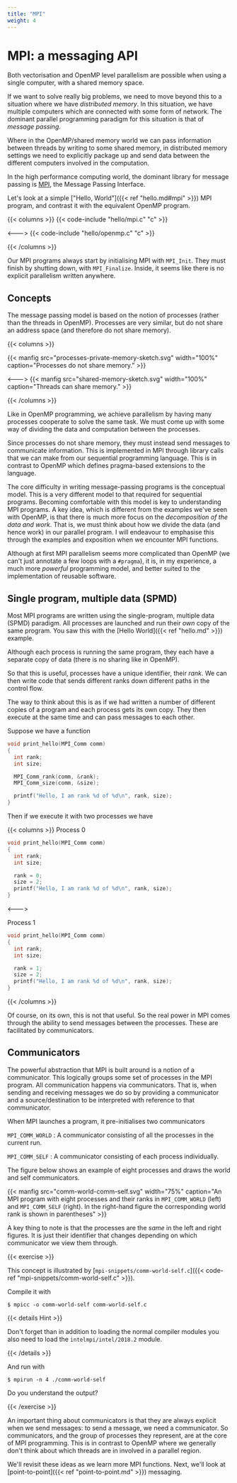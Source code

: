 ```yaml
---
title: "MPI"
weight: 4
---
```


# MPI: a messaging API

Both vectorisation and OpenMP level parallelism are possible when
using a single computer, with a shared memory space.

If we want to solve really big problems, we need to move beyond this
to a situation where we have _distributed memory_. In this situation,
we have multiple computers which are connected with some form of
network. The dominant parallel programming paradigm for this situation
is that of _message passing_.

Where in the OpenMP/shared memory world we can pass information
between threads by writing to some shared memory, in distributed
memory settings we need to explicitly package up and send data between
the different computers involved in the computation.

In the high performance computing world, the dominant library for
message passing is [MPI](https://www.mpi-forum.org/), the Message
Passing Interface.

Let's look at a simple ["Hello, World"]({{< ref "hello.md#mpi" >}})
MPI program, and contrast it with the equivalent OpenMP program.

{{< columns >}}
{{< code-include "hello/mpi.c" "c" >}}

<--->
{{< code-include "hello/openmp.c" "c" >}}

{{< /columns >}}

Our MPI programs always start by initialising MPI with `MPI_Init`.
They must finish by shutting down, with `MPI_Finalize`. Inside, it
seems like there is no explicit parallelism written anywhere.

## Concepts

The message passing model is based on the notion of processes (rather
than the threads in OpenMP). Processes are very similar, but do not
share an address space (and therefore do not share memory).

{{< columns >}}

{{< manfig
    src="processes-private-memory-sketch.svg"
    width="100%"
    caption="Processes do not share memory." >}}

<--->
{{< manfig
    src="shared-memory-sketch.svg"
    width="100%"
    caption="Threads can share memory." >}}

{{< /columns >}}

Like in OpenMP programming, we achieve parallelism by having many
processes cooperate to solve the same task. We must come up with some
way of dividing the data and computation between the processes.

Since processes do not share memory, they must instead send messages
to communicate information. This is implemented in MPI through library
calls that we can make from our sequential programming language.
This is in contrast to OpenMP which defines pragma-based extensions to
the language.

The core difficulty in writing message-passing programs is the
conceptual model. This is a very different model to that required for
sequential programs. Becoming comfortable with this model is key to
understanding MPI programs. A key idea, which is different from the
examples we've seen with OpenMP, is that there is much more focus on
the _decomposition of the data and work_. That is, we must think about
how we divide the data (and hence work) in our parallel program. I
will endeavour to emphasise this through the examples and exposition
when we encounter MPI functions.

Although at first MPI parallelism seems more complicated than OpenMP
(we can't just annotate a few loops with a `#pragma`), it is, in my
experience, a much more _powerful_ programming model, and better
suited to the implementation of reusable software.

## Single program, multiple data (SPMD)

Most MPI programs are written using the single-program, multiple data
(SPMD) paradigm. All processes are launched and run their _own_ copy
of the same program. You saw this with the [Hello World]({{< ref
"hello.md" >}}) example.

Although each process is running the same program, they each have a
separate copy of data (there is no sharing like in OpenMP).

So that this is useful, processes have a unique identifier, their
_rank_. We can then write code that sends different ranks down
different paths in the control flow.

The way to think about this is as if we had written a number of
different copies of a program and each process gets its own copy. They
then execute at the same time and can pass messages to each other.

Suppose we have a function

```c
void print_hello(MPI_Comm comm)
{
  int rank;
  int size;

  MPI_Comm_rank(comm, &rank);
  MPI_Comm_size(comm, &size);

  printf("Hello, I am rank %d of %d\n", rank, size);
}
```

Then if we execute it with two processes we have

{{< columns >}}
Process 0

```c
void print_hello(MPI_Comm comm)
{
  int rank;
  int size;

  rank = 0;
  size = 2;
  printf("Hello, I am rank %d of %d\n", rank, size);
}
```
<--->

Process 1
```c
void print_hello(MPI_Comm comm)
{
  int rank;
  int size;

  rank = 1;
  size = 2;
  printf("Hello, I am rank %d of %d\n", rank, size);
}
```

{{< /columns >}}

Of course, on its own, this is not that useful. So the real power in
MPI comes through the ability to send messages between the processes.
These are facilitated by communicators.

## Communicators

The powerful abstraction that MPI is built around is a notion of a
communicator. This logically groups some set of processes in the MPI
program. All communication happens via communicators. That is, when
sending and receiving messages we do so by providing a
communicator and a source/destination to be interpreted with reference
to that communicator.

When MPI launches a program, it pre-initialises two communicators

`MPI_COMM_WORLD`
: A communicator consisting of all the processes in the current run.

`MPI_COMM_SELF`
: A communicator consisting of each process individually.

The figure below shows an example of eight processes and draws the
world and self communicators.

{{< manfig
    src="comm-world-comm-self.svg"
    width="75%"
    caption="An MPI program with eight processes and their ranks in `MPI_COMM_WORLD` (left) and `MPI_COMM_SELF` (right). In the right-hand figure the corresponding world rank is shown in parentheses" >}}

A key thing to note is that the processes are the _same_ in the left
and right figures. It is just their identifier that changes depending
on which communicator we view them through.

{{< exercise >}}

This concept is illustrated by [`mpi-snippets/comm-world-self.c`]({{<
code-ref "mpi-snippets/comm-world-self.c" >}}).

Compile it with

```
$ mpicc -o comm-world-self comm-world-self.c
```

{{< details Hint >}}

Don't forget than in addition to loading the normal compiler modules
you also need to load the `intelmpi/intel/2018.2` module.

{{< /details >}}

And run with
```
$ mpirun -n 4 ./comm-world-self
```

Do you understand the output?

{{< /exercise >}}

An important thing about communicators is that they are always
explicit when we send messages: to send a message, we need a
communicator. So communicators, and the group of processes they
represent, are at the core of MPI programming. This is in contrast to
OpenMP where we generally don't think about which threads are in
involved in a parallel region.

We'll revisit these ideas as we learn more MPI functions. Next, we'll
look at [point-to-point]({{< ref "point-to-point.md" >}}) messaging.
